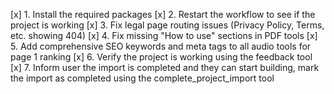 [x] 1. Install the required packages
[x] 2. Restart the workflow to see if the project is working
[x] 3. Fix legal page routing issues (Privacy Policy, Terms, etc. showing 404)
[x] 4. Fix missing "How to use" sections in PDF tools 
[x] 5. Add comprehensive SEO keywords and meta tags to all audio tools for page 1 ranking
[x] 6. Verify the project is working using the feedback tool
[x] 7. Inform user the import is completed and they can start building, mark the import as completed using the complete_project_import tool